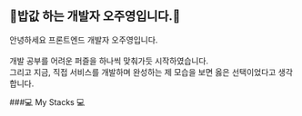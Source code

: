 ## 🍚밥값 하는 개발자 오주영입니다.🍚
안녕하세요 프론트엔드 개발자 오주영입니다.<br/><br/> 
개발 공부를 어려운 퍼즐을 하나씩 맞춰가듯 시작하였습니다.<br/> 
그리고 지금, 직접 서비스를 개발하며 완성하는 제 모습을 보면 옳은 선택이었다고 생각합니다.

###💻 My Stacks 💻
